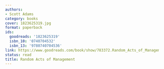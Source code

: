 ```yaml
---
authors:
- Scott Adams
category: books
cover: 1823625319.jpg
format: paperback
ids:
  goodreads: '1823625319'
  isbn_10: '0740704532'
  isbn_13: '9780740704536'
link: https://www.goodreads.com/book/show/783372.Random_Acts_of_Management
status: read
title: Random Acts of Management
---
```

